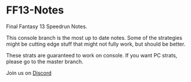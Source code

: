 # FF13-Notes
Final Fantasy 13 Speedrun Notes.

This console branch is the most up to date notes. Some of the strategies might be cutting edge stuff that might not fully work, but should be better.

These strats are guaranteed to work on console. If you want PC strats, please go to the master branch. 

Join us on [Discord](https://discord.gg/0ysmzR388Af6Ci0v)
